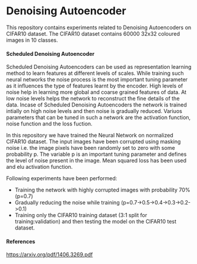 # Denoising Autoencoder
This repository contains experiments related to Denoising Autoencoders on CIFAR10 dataset. The CIFAR10 dataset contains 60000 32x32 coloured images in 10 classes.

#### Scheduled Denoising Autoencoder
Scheduled Denoising Autoencoders can be used as representation learning method to learn features at different levels of scales. While training such neural networks the noise process is the most important tuning parameter as it influences the type of features learnt by the encoder. High levels of noise help in learning more global and coarse grained features of data. At low noise levels helps the network to reconstruct the fine details of the data. Incase of Scheduled Denoising Autoencoders the network is trained intially on high noise levels and then noise is gradually reduced. Variuos parameters that can be tuned in such a network are the activation function, noise function and the loss fuction.

In this repository we have trained the Neural Network on normalized CIFAR10 dataset. The input images have been corrupted using masking noise i.e. the image pixels have been randomly set to zero with some probability p. The variable p is an important tuning parameter and defines the level of noise present in the image. Mean squared loss has been used and elu activation function.

Following experiments have been performed:
* Training the network with highly corrupted images with probability 70% (p=0.7)
* Gradually reducing the noise while training (p=0.7->0.5->0.4->0.3->0.2->0.1)
* Training only the CIFAR10 training dataset (3:1 split for training:validation) and then testing the model on the CIFAR10 test dataset.

#### References
https://arxiv.org/pdf/1406.3269.pdf
